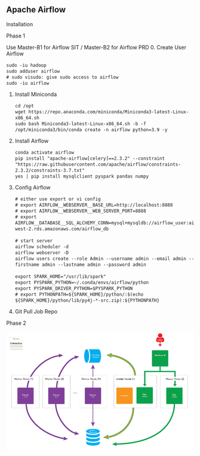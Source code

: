 ## Apache Airflow

Installation

Phase 1

Use Master-B1 for Airflow SIT / Master-B2 for Airflow PRD
0. Create User Airflow
   ```
   sudo -iu hadoop
   sudo adduser airflow
   # sudo visudo: give sudo access to airflow
   sudo -iu airflow
   ```
1. Install Miniconda

    ```
   cd /opt
   wget https://repo.anaconda.com/miniconda/Miniconda3-latest-Linux-x86_64.sh
   sudo bash Miniconda3-latest-Linux-x86_64.sh -b -f
   /opt/miniconda3/bin/conda create -n airflow python=3.9 -y
   
    ```
    
2. Install Airflow
   ```
   conda activate airflow
   pip install "apache-airflow[celery]==2.3.2" --constraint "https://raw.githubusercontent.com/apache/airflow/constraints-2.3.2/constraints-3.7.txt"
   yes | pip install mysqlclient pyspark pandas numpy
   ```
3. Config Airflow
   ```
   # either use export or vi config
   # export AIRFLOW__WEBSERVER__BASE_URL=http://localhost:8888
   # export AIRFLOW__WEBSERVER__WEB_SERVER_PORT=8888
   # export AIRFLOW__DATABASE__SQL_ALCHEMY_CONN=mysql+mysqldb://airflow_user:airflow_pass@appmpdwrdsdev0648a3d.ctvq6hvmhtaq.us-west-2.rds.amazonaws.com/airflow_db
   
   # start server   
   airflow scheduler -d
   airflow webserver -D
   airflow users create --role Admin --username admin --email admin --firstname admin --lastname admin --password admin
   
   export SPARK_HOME="/usr/lib/spark"
   export PYSPARK_PYTHON=~/.conda/envs/airflow/python
   export PYSPARK_DRIVER_PYTHON=$PYSPARK_PYTHON
   # export PYTHONPATH=${SPARK_HOME}/python/:$(echo ${SPARK_HOME}/python/lib/py4j-*-src.zip):${PYTHONPATH}
   ```
4. Git Pull Job Repo









Phase 2

![img](img/airflow.png)